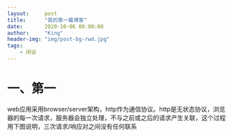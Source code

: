 ```yaml
---
layout:     post
title:      "我的第一篇博客"
date:       2020-10-06 00:00:00
author:     "King"
header-img: "img/post-bg-rwd.jpg"
tags:
    - 闲谈
---
```


<h1>一、第一</h1>

web应用采用browser/server架构，http作为通信协议。http是无状态协议，浏览器的每一次请求，服务器会独立处理，不与之前或之后的请求产生关联，这个过程用下图说明，三次请求/响应对之间没有任何联系

